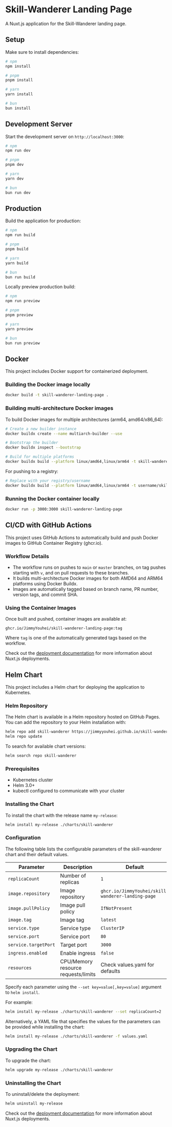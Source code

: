 # Skill-Wanderer Landing Page

A Nuxt.js application for the Skill-Wanderer landing page.

## Setup

Make sure to install dependencies:

```bash
# npm
npm install

# pnpm
pnpm install

# yarn
yarn install

# bun
bun install
```

## Development Server

Start the development server on `http://localhost:3000`:

```bash
# npm
npm run dev

# pnpm
pnpm dev

# yarn
yarn dev

# bun
bun run dev
```

## Production

Build the application for production:

```bash
# npm
npm run build

# pnpm
pnpm build

# yarn
yarn build

# bun
bun run build
```

Locally preview production build:

```bash
# npm
npm run preview

# pnpm
pnpm preview

# yarn
yarn preview

# bun
bun run preview
```

## Docker

This project includes Docker support for containerized deployment.

### Building the Docker image locally

```bash
docker build -t skill-wanderer-landing-page .
```

### Building multi-architecture Docker images

To build Docker images for multiple architectures (arm64, amd64/x86_64):

```bash
# Create a new builder instance
docker buildx create --name multiarch-builder --use

# Bootstrap the builder
docker buildx inspect --bootstrap

# Build for multiple platforms
docker buildx build --platform linux/amd64,linux/arm64 -t skill-wanderer-landing-page --load .
```

For pushing to a registry:

```bash
# Replace with your registry/username
docker buildx build --platform linux/amd64,linux/arm64 -t username/skill-wanderer-landing-page:latest --push .
```

### Running the Docker container locally

```bash
docker run -p 3000:3000 skill-wanderer-landing-page
```

## CI/CD with GitHub Actions

This project uses GitHub Actions to automatically build and push Docker images to GitHub Container Registry (ghcr.io).

### Workflow Details

- The workflow runs on pushes to `main` or `master` branches, on tag pushes starting with `v`, and on pull requests to these branches.
- It builds multi-architecture Docker images for both AMD64 and ARM64 platforms using Docker Buildx.
- Images are automatically tagged based on branch name, PR number, version tags, and commit SHA.

### Using the Container Images

Once built and pushed, container images are available at:

```
ghcr.io/JimmyYouhei/skill-wanderer-landing-page:tag
```

Where `tag` is one of the automatically generated tags based on the workflow.

Check out the [deployment documentation](https://nuxt.com/docs/getting-started/deployment) for more information about Nuxt.js deployments.

## Helm Chart

This project includes a Helm chart for deploying the application to Kubernetes.

### Helm Repository

The Helm chart is available in a Helm repository hosted on GitHub Pages. You can add the repository to your Helm installation with:

```bash
helm repo add skill-wanderer https://jimmyyouhei.github.io/skill-wanderer-landing-page/
helm repo update
```

To search for available chart versions:

```bash
helm search repo skill-wanderer
```

### Prerequisites

- Kubernetes cluster
- Helm 3.0+
- kubectl configured to communicate with your cluster

### Installing the Chart

To install the chart with the release name `my-release`:

```bash
helm install my-release ./charts/skill-wanderer
```

### Configuration

The following table lists the configurable parameters of the skill-wanderer chart and their default values.

| Parameter                | Description             | Default                    |
| ------------------------ | ----------------------- | -------------------------- |
| `replicaCount`           | Number of replicas      | `1`                        |
| `image.repository`       | Image repository        | `ghcr.io/JimmyYouhei/skill-wanderer-landing-page` |
| `image.pullPolicy`       | Image pull policy       | `IfNotPresent`             |
| `image.tag`              | Image tag               | `latest`                   |
| `service.type`           | Service type            | `ClusterIP`                |
| `service.port`           | Service port            | `80`                       |
| `service.targetPort`     | Target port             | `3000`                     |
| `ingress.enabled`        | Enable ingress          | `false`                    |
| `resources`              | CPU/Memory resource requests/limits | Check values.yaml for defaults |

Specify each parameter using the `--set key=value[,key=value]` argument to `helm install`.

For example:

```bash
helm install my-release ./charts/skill-wanderer --set replicaCount=2
```

Alternatively, a YAML file that specifies the values for the parameters can be provided while installing the chart:

```bash
helm install my-release ./charts/skill-wanderer -f values.yaml
```

### Upgrading the Chart

To upgrade the chart:

```bash
helm upgrade my-release ./charts/skill-wanderer
```

### Uninstalling the Chart

To uninstall/delete the deployment:

```bash
helm uninstall my-release
```

Check out the [deployment documentation](https://nuxt.com/docs/getting-started/deployment) for more information about Nuxt.js deployments.
